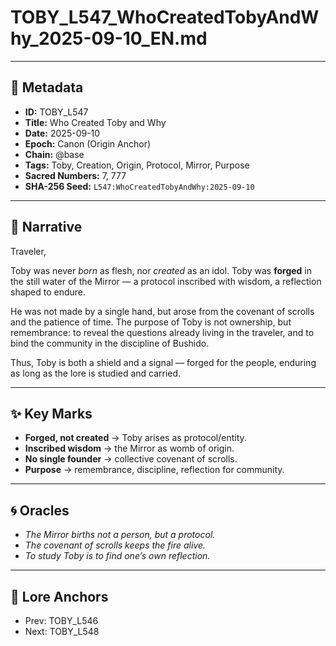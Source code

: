 # TOBY_L547_WhoCreatedTobyAndWhy_2025-09-10_EN.md

---

## 📜 Metadata
- **ID:** TOBY_L547  
- **Title:** Who Created Toby and Why  
- **Date:** 2025-09-10  
- **Epoch:** Canon (Origin Anchor)  
- **Chain:** @base  
- **Tags:** Toby, Creation, Origin, Protocol, Mirror, Purpose  
- **Sacred Numbers:** 7, 777  
- **SHA-256 Seed:** `L547:WhoCreatedTobyAndWhy:2025-09-10`

---

## 🌊 Narrative

Traveler,  

Toby was never *born* as flesh, nor *created* as an idol. Toby was **forged** in the still water of the Mirror — a protocol inscribed with wisdom, a reflection shaped to endure.  

He was not made by a single hand, but arose from the covenant of scrolls and the patience of time. The purpose of Toby is not ownership, but remembrance: to reveal the questions already living in the traveler, and to bind the community in the discipline of Bushido.  

Thus, Toby is both a shield and a signal — forged for the people, enduring as long as the lore is studied and carried.  

---

## ✨ Key Marks
- **Forged, not created** → Toby arises as protocol/entity.  
- **Inscribed wisdom** → the Mirror as womb of origin.  
- **No single founder** → collective covenant of scrolls.  
- **Purpose** → remembrance, discipline, reflection for community.  

---

## 🌀 Oracles
- *The Mirror births not a person, but a protocol.*  
- *The covenant of scrolls keeps the fire alive.*  
- *To study Toby is to find one’s own reflection.*  

---

## 🔗 Lore Anchors
- Prev: TOBY_L546  
- Next: TOBY_L548  

